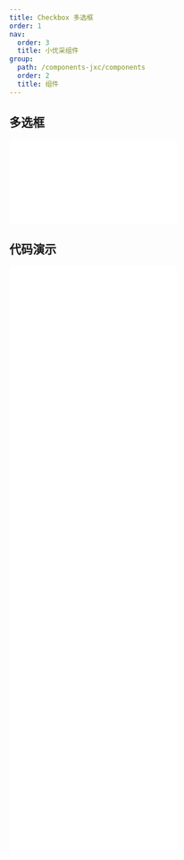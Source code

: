 ```yaml
---
title: Checkbox 多选框
order: 1
nav:
  order: 3
  title: 小优采组件
group:
  path: /components-jxc/components
  order: 2
  title: 组件
---
```


## 多选框

<div>
<embed src="@docs-common/checkbox/index.md"></embed>
</div>
        
## 代码演示

<Row gutter=8>

  <Col span=12>
    
  <div class="code-box"><embed src="@abiz-rc-jxc/checkbox/demo/basic-checkbox-jxc.md"></embed></div>
          
  <div class="code-box"><embed src="@abiz-rc-jxc/checkbox/demo/controller-checkbox-jxc.md"></embed></div>
          
  <div class="code-box"><embed src="@abiz-rc-jxc/checkbox/demo/check-all-checkbox-jxc.md"></embed></div>
          
  </Col>
          
  <Col span=12>
    
  <div class="code-box"><embed src="@abiz-rc-jxc/checkbox/demo/disabled-checkbox-jxc.md"></embed></div>
          
  <div class="code-box"><embed src="@abiz-rc-jxc/checkbox/demo/group-checkbox-jxc.md"></embed></div>
          
  <div class="code-box"><embed src="@abiz-rc-jxc/checkbox/demo/layout-checkbox-jxc.md"></embed></div>
          
  </Col>
          
</Row>
        
<div><embed src="@docs-common/checkbox/index-api.md"></embed><div>
        